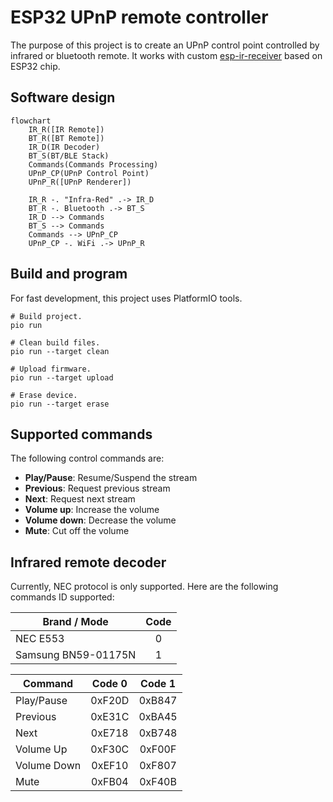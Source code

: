 # ESP32 UPnP remote controller

The purpose of this project is to create an UPnP control point controlled by
infrared or bluetooth remote. It works with custom
[esp-ir-receiver](https://github.com/valletw/esp-ir-receiver) based on ESP32 chip.

## Software design

```mermaid
flowchart
    IR_R([IR Remote])
    BT_R([BT Remote])
    IR_D(IR Decoder)
    BT_S(BT/BLE Stack)
    Commands(Commands Processing)
    UPnP_CP(UPnP Control Point)
    UPnP_R([UPnP Renderer])

    IR_R -. "Infra-Red" .-> IR_D
    BT_R -. Bluetooth .-> BT_S
    IR_D --> Commands
    BT_S --> Commands
    Commands --> UPnP_CP
    UPnP_CP -. WiFi .-> UPnP_R
```

## Build and program

For fast development, this project uses PlatformIO tools.

```shell
# Build project.
pio run

# Clean build files.
pio run --target clean

# Upload firmware.
pio run --target upload

# Erase device.
pio run --target erase
```

## Supported commands

The following control commands are:

- **Play/Pause**: Resume/Suspend the stream
- **Previous**: Request previous stream
- **Next**: Request next stream
- **Volume up**: Increase the volume
- **Volume down**: Decrease the volume
- **Mute**: Cut off the volume

## Infrared remote decoder

Currently, NEC protocol is only supported. Here are the following commands ID
supported:

Brand / Mode        | Code
--------------------|:----:
NEC E553            | 0
Samsung BN59-01175N | 1

Command     | Code 0 | Code 1
------------|:------:|:------:
Play/Pause  | 0xF20D | 0xB847
Previous    | 0xE31C | 0xBA45
Next        | 0xE718 | 0xB748
Volume Up   | 0xF30C | 0xF00F
Volume Down | 0xEF10 | 0xF807
Mute        | 0xFB04 | 0xF40B
